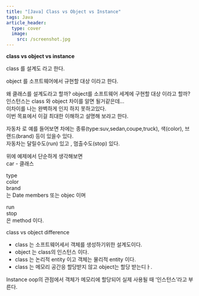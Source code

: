 ```yaml
---
title: "[Java] Class vs Object vs Instance"
tags: Java
article_header:
  type: cover
  image:
    src: /screenshot.jpg
---
```


**class vs object vs instance**

class 를 설계도 라고 한다.

object 를 소프트웨어에서 규현할 대상 이라고 한다.

왜 클래스를 설계도라고 할까? object를 소프트웨어 세계에 구현할 대상 이라고 할까?<br>
인스턴스는 class 와 object 차이를 알면 될거같은데...<br>
이차이를 나는 완벽하게 인지 하지 못하고있다. <br>
이번 목표에서 이걸 최대한 이해하고 설명해 보랴고 한다.

자동차 로 예를 들어보면 차에는 종류(type:suv,sedan,coupe,truck), 색(color), 브랜드(brand) 등이 있을수 있다.<br>
자동차는 달릴수도(run) 있고 , 멈출수도(stop) 있다.

위에 예제에서 단순하게 생각해보면<br>
car - 클래스 <br>

type<br>
color<br>
brand<br>
는 Date members 또는 objec 이며

run<br>
stop<br>
은 method 이다.



class vs object difference<br>
- class 는 소프트웨어세서 객체를 생성하기위한 설계도이다.
- object 는 class의 인스턴스 이다.
- class 는 논리적 entity 이고 객체는 물리적 entity 이다.
- class 는 메모리 공간응 할당받지 않고 object는 할당 받는디ㅏ.

Instance
oop의 관점에서 객체가 메모리에 할당되어 실제 사용될 때 ‘인스턴스’라고 부른다.

<!--more-->
